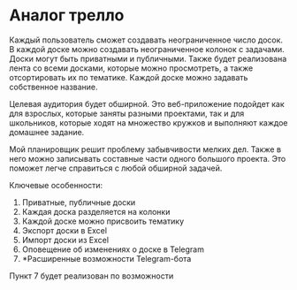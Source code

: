 # Аналог трелло

Каждый пользователь сможет создавать неограниченное число досок. В каждой доске можно создавать неограниченное колонок с задачами. Доски могут быть приватными и публичными. Также будет реализована лента со всеми досками, которые можно просмотреть, а также отсортировать их по тематике. Каждой доске можно задавать собственное название.

Целевая аудитория будет обширной. Это веб-приложение подойдет как для взрослых, которые заняты разными проектами, так и для школьников, которые ходят на множество кружков и выполняют каждое домашнее задание. 

Мой планировщик решит проблему забывчивости мелких дел. Также в него можно записывать составные части одного большого проекта. Это поможет легче справиться с любой обширной задачей.


Ключевые особенности: 
1. Приватные, публичные доски
2. Каждая доска разделяется на колонки
3. Каждой доске можно присвоить тематику
4. Экспорт доски в Excel
5. Импорт доски из Excel
6. Оповещение об изменениях о доске в Telegram
7. *Расширенные возможности Telegram-бота

Пункт 7 будет реализован по возможности